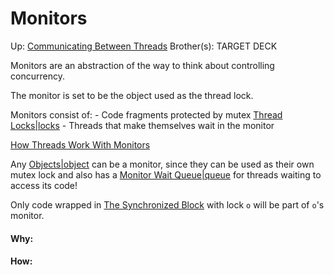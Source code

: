 # Monitors

Up: [Communicating Between Threads](communicating_between_threads)
Brother(s):
TARGET DECK

Monitors are an abstraction of the way to think about controlling concurrency.

The monitor is set to be the object used as the thread lock.

Monitors consist of:
	- Code fragments protected by mutex [Thread Locks|locks](thread_locks|locks)
	- Threads that make themselves wait in the monitor

[How Threads Work With Monitors](how_threads_work_with_monitors)

Any [Objects|object](objects|object) can be a monitor, since they can be used as their own mutex lock and also has a [Monitor Wait Queue|queue](monitor_wait_queue|queue) for threads waiting to access its code!

Only code wrapped in [The Synchronized Block](the_synchronized_block) with lock `o` will be part of `o`'s monitor.


































#### Why:
#### How:










